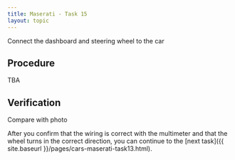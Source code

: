 ```yaml
---
title: Maserati - Task 15
layout: topic
---
```


Connect the dashboard and steering wheel to the car

## Procedure

TBA

## Verification

Compare with photo

After you confirm that the wiring is correct with the multimeter and that the wheel turns in the correct direction, you can continue to the [next task]({{ site.baseurl }}/pages/cars-maserati-task13.html).

